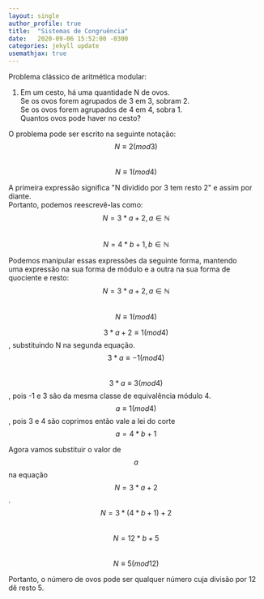 ```yaml
---
layout: single
author_profile: true
title:  "Sistemas de Congruência"
date:   2020-09-06 15:52:00 -0300
categories: jekyll update
usemathjax: true
---
```

Problema clássico de aritmética modular:  


1) Em um cesto, há uma quantidade N de ovos.  
Se os ovos forem agrupados de 3 em 3, sobram 2.  
Se os ovos forem agrupados de 4 em 4, sobra 1.  
Quantos ovos pode haver no cesto?  

O problema pode ser escrito na seguinte notação:  
$$N \equiv 2(mod 3)$$   
$$N \equiv 1(mod 4)$$   

A primeira expressão significa "N dividido por 3 tem resto 2" e
assim por diante.  
Portanto, podemos reescrevê-las como:  
$$N = 3*a + 2, a \in \mathbb{N} $$  
$$N = 4*b + 1, b \in \mathbb{N} $$  

Podemos manipular essas expressões da seguinte forma, mantendo  
uma expressão na sua forma de módulo e a outra na sua forma de quociente e resto:  
$$N = 3*a + 2, a \in \mathbb{N} $$   
$$N \equiv 1(mod 4)$$   

$$3*a + 2 \equiv 1(mod 4)$$, substituindo N na segunda equação.  
$$3*a \equiv -1(mod 4)$$  
$$3*a \equiv 3(mod 4)$$, pois -1 e 3 são da mesma classe de equivalência módulo 4.  
$$a \equiv 1(mod4)$$, pois 3 e 4 são coprimos então vale a lei do corte  
$$a = 4*b + 1$$  

Agora vamos substituir o valor de $$a$$ na equação $$N = 3*a + 2$$.   
$$N = 3*(4*b + 1) + 2$$   
$$N = 12*b + 5$$  
$$N \equiv 5(mod 12)$$  

Portanto, o número de ovos pode ser qualquer número cuja divisão por 12 dê resto 5.  
